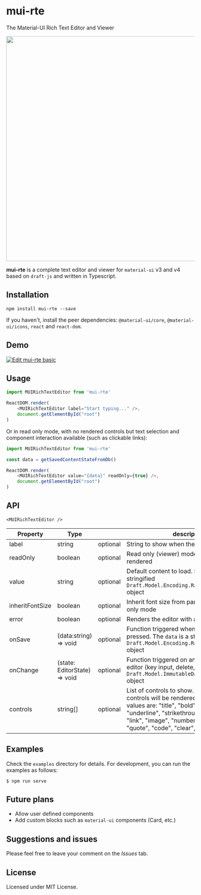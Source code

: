 # mui-rte
The Material-UI Rich Text Editor and Viewer

<img src="http://niuware.github.io/public/assets/mui-rte/editor-w-controls.png" width="600" />

**mui-rte** is a complete text editor and viewer for `material-ui` v3 and v4 based on `draft-js` and written in Typescript.

## Installation

```
npm install mui-rte --save
```

If you haven't, install the peer dependencies: `@material-ui/core`, `@material-ui/icons`, `react` and `react-dom`.

## Demo

[![Edit mui-rte basic](https://codesandbox.io/static/img/play-codesandbox.svg)](https://codesandbox.io/s/mui-rte-basic-ypfdo?fontsize=14)

## Usage

```js
import MUIRichTextEditor from 'mui-rte'

ReactDOM.render(
    <MUIRichTextEditor label="Start typing..." />, 
    document.getElementById("root")
)
```

Or in read only mode, with no rendered controls but text selection and component interaction available (such as clickable links):

```js
import MUIRichTextEditor from 'mui-rte'

const data = getSavedContentStateFromDb()

ReactDOM.render(
    <MUIRichTextEditor value="{data}" readOnly={true} />, 
    document.getElementById("root")
)
```

## API

`<MUIRichTextEditor />`

|Property|Type||description|
|---|---|---|---|
|label|string|optional|String to show when there is no content|
|readOnly|boolean|optional|Read only (viewer) mode. No controls are rendered|
|value|string|optional|Default content to load. Should be a stringified `Draft.Model.Encoding.RawDraftContentState` object|
|inheritFontSize|boolean|optional|Inherit font size from parent. Useful for read only mode|
|error|boolean|optional|Renders the editor with an error style|
|onSave|(data:string) => void|optional|Function triggered when the save button is pressed. The `data` is a stringified `Draft.Model.Encoding.RawDraftContentState` object|
|onChange|(state: EditorState) => void|optional|Function triggered on any change in the editor (key input, delete, etc.). The `state` is a `Draft.Model.ImmutableData.EditorState` object
|controls|string[]|optional|List of controls to show. If not provided, all controls will be rendered. Current available values are: "title", "bold", "italic", "underline", "strikethrough", "highlight", "link", "image", "numberList", "bulletList", "quote", "code", "clear", "save"|

## Examples

Check the `examples` directory for details. For development, you can run the examples as follows:

```
$ npm run serve
```

## Future plans

- Allow user defined components
- Add custom blocks such as `material-ui` components (Card, etc.)

## Suggestions and issues

Please feel free to leave your comment on the *Issues* tab.

## License

Licensed under MIT License.